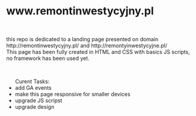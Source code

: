 <h1> www.remontinwestycyjny.pl </h1><br>
<p>this repo is dedicated to a landing page presented on domain http://remontinwestycyjny.pl/ and http://remontyinwestycyjne.pl/ </br>
This page has been fully created in HTML and CSS with basics JS scripts, no framework has been used yet.</p><br>
<ul> Curent Tasks:
  <li>add GA events</li>
  <li>make this page responsive for smaller devices</li>
  <li>upgrade JS scripst</li>
  <li>upgrade design</li>
</ul>

